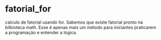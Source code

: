 # fatorial_for
calculo de fatorial usando for. Sabemos que existe fatorial pronto na bilbioteca math. Esse é apenas mais um método para iniciantes praticarem a programação e entender a lógica.
